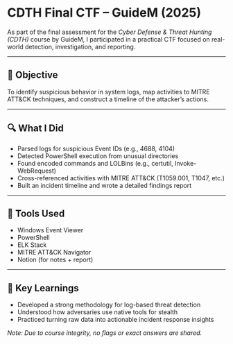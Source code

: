 # CDTH Final CTF – GuideM (2025)

As part of the final assessment for the *Cyber Defense & Threat Hunting (CDTH)* course by GuideM, I participated in a practical CTF focused on real-world detection, investigation, and reporting.

---

## 🎯 Objective

To identify suspicious behavior in system logs, map activities to MITRE ATT&CK techniques, and construct a timeline of the attacker’s actions.

---

## 🔍 What I Did

- Parsed logs for suspicious Event IDs (e.g., 4688, 4104)
- Detected PowerShell execution from unusual directories
- Found encoded commands and LOLBins (e.g., certutil, Invoke-WebRequest)
- Cross-referenced activities with MITRE ATT&CK (T1059.001, T1047, etc.)
- Built an incident timeline and wrote a detailed findings report

---

## 🧠 Tools Used

- Windows Event Viewer
- PowerShell
- ELK Stack
- MITRE ATT&CK Navigator
- Notion (for notes + report)

---

## 📘 Key Learnings

- Developed a strong methodology for log-based threat detection
- Understood how adversaries use native tools for stealth
- Practiced turning raw data into actionable incident response insights

*Note: Due to course integrity, no flags or exact answers are shared.*
